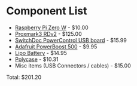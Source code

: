 # Component List

- [Raspberry Pi Zero W](https://www.adafruit.com/product/3400) - $10.00
- [Proxmark3 RDv2](https://www.ebay.com/itm/224430540011) - $125.00
- [SwitchDoc PowerControl USB board](https://shop.switchdoc.com/products/usb-powercontrol-board-v2-w-grove-control-usb-to-usb-solid-state-relay-for-raspberry-pi-and-arduinos-v2) - $15.99
- [Adafruit PowerBoost 500](https://www.adafruit.com/product/1903) - $9.95
- [Lipo Battery](https://www.adafruit.com/product/328) - $14.95
- [Polycase](https://www.polycase.com/dc-47p) - $10.31
- Misc items (USB Connectors / cables) - $15.00

Total: $201.20
